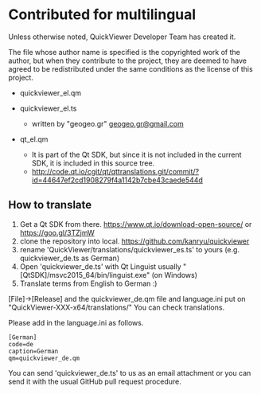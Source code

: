 # Contributed for multilingual

Unless otherwise noted, QuickViewer Developer Team has created it.

The file whose author name is specified is the copyrighted work of the author, but when they contribute to the project, they are deemed to have agreed to be redistributed under the same conditions as the license of this project.

- quickviewer_el.qm
- quickviewer_el.ts
    - written by "geogeo.gr" <geogeo.gr@gmail.com>

- qt_el.qm
    - It is part of the Qt SDK, but since it is not included in the current SDK, it is included in this source tree.
    - http://code.qt.io/cgit/qt/qttranslations.git/commit/?id=44647ef2cd1908279f4a1142b7cbe43caede544d

## How to translate


1. Get a Qt SDK from there. https://www.qt.io/download-open-source/ or https://goo.gl/3TZjmW
1. clone the repository into local. https://github.com/kanryu/quickviewer
1. rename 'QuickViewer/translations/quickviewer_es.ts' to yours (e.g. quickviewer_de.ts as German)
1. Open 'quickviewer_de.ts' with Qt Linguist
   usually "[QtSDK]/msvc2015_64/bin/linguist.exe" (on Windows)
1. Translate terms from English to German :)

[File]->[Release] and the quickviewer_de.qm file and language.ini put on "QuickViewer-XXX-x64/translations/"
You can check translations.

Please add in the language.ini as follows.
```
[German]
code=de
caption=German
qm=quickviewer_de.qm
```



You can send 'quickviewer_de.ts' to us as an email attachment or you can send it with the usual GitHub pull request procedure.



